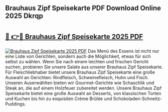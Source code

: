 ## Brauhaus Zipf Speisekarte PDF Download Online 2025 Dkrqp

# <h2><a href="http://gcc5dl.nevu.top/?p=Brauhaus+Zipf+Speisekarte">🔗 👉🔴 Brauhaus Zipf Speisekarte 2025 PDF</a></h2>

[![Brauhaus Zipf Speisekarte 2025 PDF](https://i.imgur.com/dBaPXMq.png)](http://gcc5dl.nevu.top/?p=Brauhaus+Zipf+Speisekarte)
Das Menü des Essens ist nicht nur eine Liste von Gerichten, sondern auch die Möglichkeit, etwas für sich selbst zu wählen. Wenn Sie nach einem leichten und frischen Gericht suchen, probieren Sie unsere Salate aus unserer Brauhaus Zipf Speisekarte. Für Fleischliebhaber bietet unsere Brauhaus Zipf Speisekarte eine große Auswahl an Gerichten: Rindfleisch, Schweinefleisch, Huhn und Fisch. Unseren Auserwählten bieten wir Gourmet-Gerichte wie Schaschlik und Steak an, die auf einem Holzfeuer zubereitet werden. Unsere Brauhaus Zipf Speisekarte bietet eine große Auswahl an Desserts, von klassischen Torten und Kuchen bis hin zu exquisiten Crème Brûlée und Schokoladen-Schneitz-Puddings.
